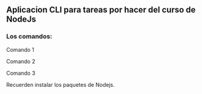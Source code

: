 ## Aplicacion CLI para tareas por hacer del curso de NodeJs

### Los comandos: 

Comando 1

Comando 2

Comando 3


Recuerden instalar los paquetes de Nodejs.